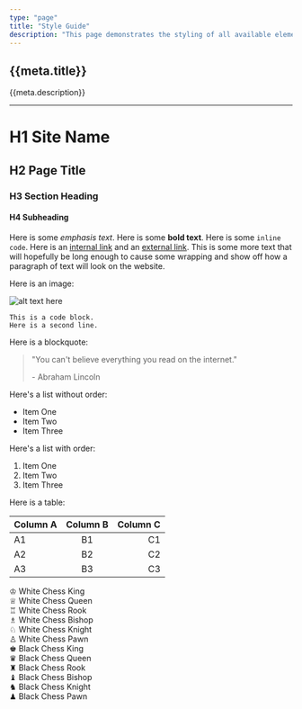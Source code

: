 ```yaml
---
type: "page"
title: "Style Guide"
description: "This page demonstrates the styling of all available elements."
---
```


## {{meta.title}}

{{meta.description}}

---

# H1 Site Name

## H2 Page Title

### H3 Section Heading

#### H4 Subheading

Here is some *emphasis text*. Here is some **bold text**. Here is some `inline code`. Here is an [internal link](/) and an [external link](https://github.com). This is some more text that will hopefully be long enough to cause some wrapping and show off how a paragraph of text will look on the website.

Here is an image:

![alt text here](/trees.jpg)

```
This is a code block.
Here is a second line.
```

Here is a blockquote:

> "You can't believe everything you read on the internet."
>
> \- Abraham Lincoln

Here's a list without order:

- Item One
- Item Two
- Item Three

Here's a list with order:

1. Item One
1. Item Two
1. Item Three

Here is a table:

|Column A | Column B | Column C |
|:--------|:--------:|---------:|
| A1      | B1       | C1       |
| A2      | B2       | C2       |
| A3      | B3       | C3       |

&#9812; White Chess King\
&#9813; White Chess Queen\
&#9814; White Chess Rook\
&#9815; White Chess Bishop\
&#9816; White Chess Knight\
&#9817; White Chess Pawn\
&#9818; Black Chess King\
&#9819; Black Chess Queen\
&#9820; Black Chess Rook\
&#9821; Black Chess Bishop\
&#9822; Black Chess Knight\
&#9823; Black Chess Pawn